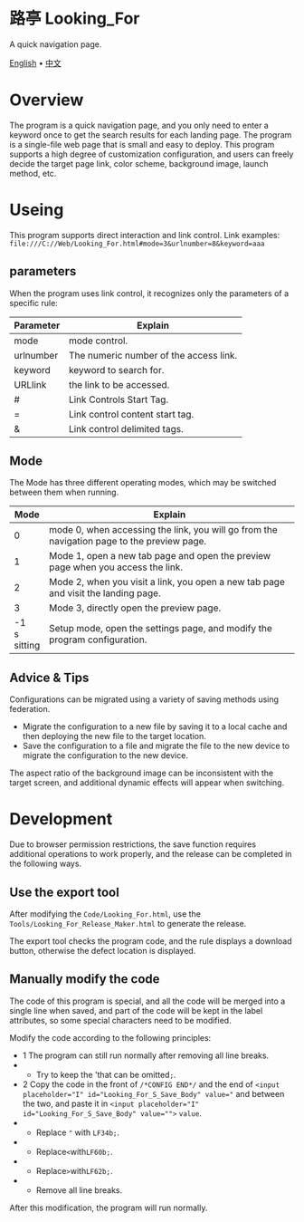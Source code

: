 # 路亭 Looking_For
A quick navigation page.

[English](README.md) • [中文](README_ZH.md)

# Overview
The program is a quick navigation page, and you only need to enter a keyword once to get the search results for each landing page.
The program is a single-file web page that is small and easy to deploy.
This program supports a high degree of customization configuration, and users can freely decide the target page link, color scheme, background image, launch method, etc.

# Useing
This program supports direct interaction and link control.
Link examples:<br>
`file:///C://Web/Looking_For.html#mode=3&urlnumber=8&keyword=aaa`

## parameters
When the program uses link control, it recognizes only the parameters of a specific rule:

Parameter|Explain
----|----
mode|mode control.
urlnumber|The numeric number of the access link.
keyword|keyword to search for.
URLlink|the link to be accessed.
#|Link Controls Start Tag.
=|Link control content start tag.
&|Link control delimited tags.

## Mode
The Mode has three different operating modes, which may be switched between them when running.

Mode|Explain
----|----
0|mode 0, when accessing the link, you will go from the navigation page to the preview page.
1|Mode 1, open a new tab page and open the preview page when you access the link.
2|Mode 2, when you visit a link, you open a new tab page and visit the landing page.
3|Mode 3, directly open the preview page.
-1<br>s<br>sitting|Setup mode, open the settings page, and modify the program configuration.

## Advice & Tips
Configurations can be migrated using a variety of saving methods using federation.
* Migrate the configuration to a new file by saving it to a local cache and then deploying the new file to the target location.
* Save the configuration to a file and migrate the file to the new device to migrate the configuration to the new device.

The aspect ratio of the background image can be inconsistent with the target screen, and additional dynamic effects will appear when switching.

# Development

Due to browser permission restrictions, the save function requires additional operations to work properly, and the release can be completed in the following ways.

## Use the export tool
After modifying the `Code/Looking_For.html`, use the `Tools/Looking_For_Release_Maker.html` to generate the release.

The export tool checks the program code, and the rule displays a download button, otherwise the defect location is displayed.

## Manually modify the code
The code of this program is special, and all the code will be merged into a single line when saved, and part of the code will be kept in the label attributes, so some special characters need to be modified.

Modify the code according to the following principles:
* 1 The program can still run normally after removing all line breaks.
* * Try to keep the 'that can be omitted`;`.
* 2 Copy the code in the front of `/*CONFIG END*/` and the end of `<input placeholder="I" id="Looking_For_S_Save_Body" value="` and between the two, and paste it in `<input placeholder="I" id="Looking_For_S_Save_Body" value="">` `value`.
* * Replace `"` with `LF34b;`.
* * Replace`<`with`LF60b;`.
* * Replace`>`with`LF62b;`.
* * Remove all line breaks.

After this modification, the program will run normally.

